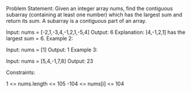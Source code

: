 Problem Statement:
Given an integer array nums, find the contiguous subarray (containing at least one number) which has the largest sum and return its sum.
A subarray is a contiguous part of an array.


Input: nums = [-2,1,-3,4,-1,2,1,-5,4]
Output: 6
Explanation: [4,-1,2,1] has the largest sum = 6.
Example 2:

Input: nums = [1]
Output: 1
Example 3:

Input: nums = [5,4,-1,7,8]
Output: 23


Constraints:

1 <= nums.length <= 105
-104 <= nums[i] <= 104